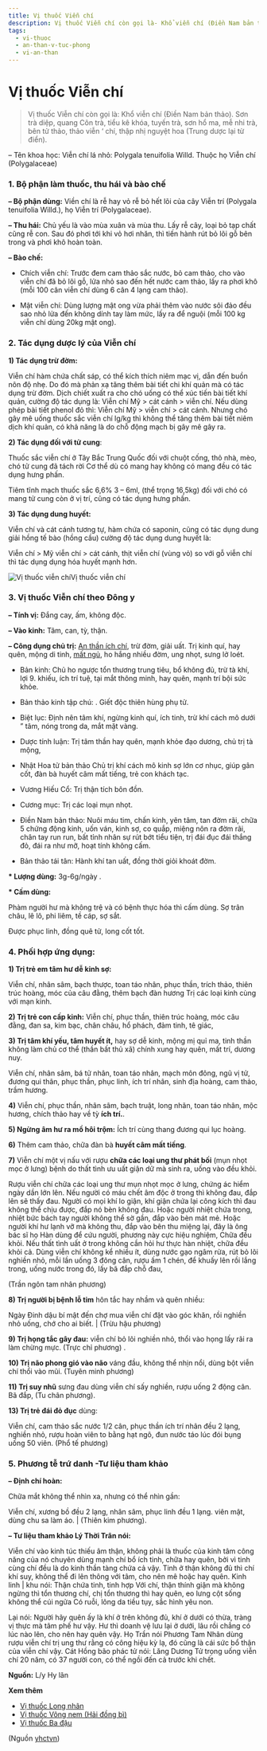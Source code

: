 ```yaml
---
title: Vị thuốc Viễn chí
description: Vị thuốc Viễn chí còn gọi là- Khổ viễn chí (Điền Nam bản thảo). Sơn trà diệp, quang Côn trà, tiểu kê khóa, tuyến trà, sơn hổ ma, mễ nhi trà, bên tử thảo, thảo viễn ‘ chí, thập nhị nguyệt hoa (Trung dược lại từ điển).
tags:
  - vi-thuoc
  - an-than-v-tuc-phong
  - vi-an-than
---
```


# Vị thuốc Viễn chí 

> Vị thuốc Viễn chí còn gọi là: Khổ viễn chí (Điền Nam bản thảo). Sơn trà diệp, quang Côn trà, tiểu kê khóa, tuyến trà, sơn hổ ma, mễ nhi trà, bên tử thảo, thảo viễn ‘ chí, thập nhị nguyệt hoa (Trung dược lại từ điển).

– Tên khoa học: Viễn chí lá nhỏ: Polygala tenuifolia Willd. Thuộc họ Viễn chí (Polygalaceae)

### 1. Bộ phận làm thuốc, thu hái và bào chế

**– Bộ phận dùng:** Viền chí là rễ hay vỏ rễ bỏ hết lõi của cây Viễn trí (Polygala tenuifolia Willd.), họ Viễn trí (Polygalaceae).

**– Thu hái:** Chủ yếu là vào mùa xuân và mùa thu. Lấy rễ cây, loại bỏ tạp chất cũng rễ con. Sau đó phơi tới khi vỏ hơi nhăn, thì tiến hành rút bỏ lõi gỗ bên trong và phơi khô hoàn toàn.

**– Bào chế:** 

+ Chích viễn chí: Trước đem cam thảo sắc nước, bỏ cam thảo, cho vào viễn chí đã bỏ lõi gỗ, lửa nhỏ sao đến hết nước cam thảo, lấy ra phơi khô (mỗi 100 cân viễn chí dùng 6 cân 4 lạng cam thảo). 

+ Mật viễn chí: Dùng lượng mật ong vừa phải thêm vào nước sôi đảo đều sao nhỏ lửa đến không dính tay làm mức, lấy ra để nguội (mỗi 100 kg viễn chí dùng 20kg mật ong).

### 2. Tác dụng dược lý của Viễn chí

**1) Tác dụng trừ đờm:**

Viễn chí hàm chứa chất sáp, có thể kích thích niêm mạc vị, dẫn đến buồn nôn độ nhẹ. Do đó mà phản xạ tăng thêm bài tiết chi khí quản mà có tác dụng trừ đờm. Dịch chiết xuất ra cho chó uống có thể xúc tiến bài tiết khí quản, cường độ tác dụng là: Viễn chí Mỹ > cát cánh > viễn chí. Nếu dùng phép bài tiết phenol đỏ thì: Viễn chí Mỹ > viễn chí > cát cánh. Nhưng chó gây mê uống thuốc sắc viễn chí lg/kg thì không thể tăng thêm bài tiết niêm dịch khí quản, có khả năng là do chỗ động mạch bị gây mê gây ra.

**2) Tác dụng đối với tử cung**: 

Thuốc sắc viễn chí ở Tây Bắc Trung Quốc đối với chuột cống, thỏ nhà, mèo, chó tử cung đã tách rời Cơ thể dù có mang hay không có mang đều có tác dụng hưng phấn.

Tiêm tĩnh mạch thuốc sắc 6,6% 3 – 6ml, (thể trọng 16,5kg) đối với chó có mang tử cung còn ở vị trí, cũng có tác dụng hưng phấn.

**3) Tác dụng dung huyết:**

Viễn chí và cát cánh tương tự, hàm chứa có saponin, cũng có tác dụng dung giải hồng tế bào (hồng cầu) cường độ tác dụng dung huyết là:

Viễn chí > Mỹ viễn chí > cát cánh, thịt viễn chí (vùng vỏ) so với gỗ viễn chí thì tác dụng dụng hóa huyết mạnh hơn.

![Vị thuốc viễn chí](/imgs/yhctvn/Vi-thuoc-vien-chi.jpg)Vị thuốc viễn chí

### 3. Vị thuốc Viễn chí theo Đông y

**– Tính vị:** Đắng cay, ấm, không độc. 

**– Vào kinh:** Tâm, can, tỳ, thận. 

**– Công dụng chủ trị:** [An thần ích chí](/yhctvn/dai-cuong-thuoc-an-than/), trừ đờm, giải uất. Trị kinh quí, hay quên, mộng di tinh, [mất ngủ](/yhctvn/chung-mat-ngu-theo-dong-y/), ho hắng nhiều đờm, ung nhọt, sưng lở loét.

+ Bản kinh: Chủ ho ngược tổn thương trung tiêu, bổ không đủ, trừ tà khí, lợi 9. khiếu, ích trí tuệ, tại mắt thông minh, hay quên, mạnh trí bội sức khỏe.

+ Bản thảo kinh tập chú: . Giết độc thiên hùng phụ tử. 

+ Biệt lục: Định nên tâm khí, ngừng kinh quí, ích tinh, trừ khí cách mô dưới ” tâm, nóng trong da, mắt mặt vàng.

+ Dược tính luận: Trị tâm thần hay quên, mạnh khỏe đạo dương, chủ trị tà mộng,

+ Nhật Hoa tử bản thảo Chủ trị khí cách mô kinh sợ lớn cơ nhục, giúp gân cốt, đàn bà huyết câm mất tiếng, trẻ con khách tạc.

+ Vương Hiếu Cổ: Trị thận tích bôn đồn. 

+ Cương mục: Trị các loại mụn nhọt. 

+ Điền Nam bản thảo: Nuôi máu tim, chấn kinh, yên tâm, tan đờm rãi, chữa 5 chứng động kinh, uốn ván, kinh sợ, co quắp, miệng nôn ra đờm rãi, chân tay run run, bất tỉnh nhân sự rút bớt tiểu tiện, trị đái đục đái thắng đỏ, đái ra như mỡ, hoạt tính không cấm.

+ Bản thảo tái tân: Hành khí tan uất, đồng thời giỏi khoát đờm.

**\* Lượng dùng:** 3g-6g/ngày . 

**\* Cấm dùng:**

Phàm người hư mà không trệ và có bệnh thực hóa thì cấm dùng. Sợ trân châu, lê lô, phi liêm, tề cáp, sợ sắt.

Được phục linh, đồng quê tử, long cốt tốt.

### 4. Phối hợp ứng dụng:

**1) Trị trẻ em tâm hư dễ kinh sợ:** 

 Viễn chí, nhân sâm, bạch thược, toan táo nhân, phục thần, trích thảo, thiên trúc hoàng, móc của câu đằng, thêm bạch đàn hương Trị các loại kinh cùng với mạn kinh.

**2) Trị trẻ con cấp kinh:** Viễn chí, phục thần, thiên trúc hoàng, móc câu đằng, đan sa, kim bạc, chân châu, hổ phách, đảm tinh, tê giác,

**3) Trị tâm khí yếu, tâm huyết ít,** hay sợ dễ kinh, mộng mị quỉ ma, tinh thần không làm chủ cơ thể (thần bất thủ xã) chính xung hay quên, mất trí, dương nuy.

Viễn chí, nhân sâm, bá tử nhân, toan táo nhân, mạch môn đông, ngũ vị tử, đương qui thân, phục thần, phục linh, ích trí nhân, sinh địa hoàng, cam thảo, trầm hương.

**4)** Viễn chí, phục thần, nhân sâm, bạch truật, long nhãn, toan táo nhân, mộc hương, chích thảo hay về tỳ **ích trí.**.

**5) Ngừng âm hư ra mồ hôi trộm:** Ích trí cùng thang đương qui lục hoàng.

**6)** Thêm cam thảo, chữa đàn bà **huyết câm mất tiếng**.

**7)** Viễn chí một vị nấu với rượu **chữa các loại ung thư phát bối** (mụn nhọt mọc ở lưng) bệnh do thất tình ưu uất giận dữ mà sinh ra, uống vào đều khỏi.

Rượu viễn chí chữa các loại ung thư mụn nhọt mọc ở lưng, chứng ác hiểm ngày dần lớn lên. Nếu người có máu chết âm độc ở trong thì không đau, đắp lên sẽ thấy đau. Người có mọi khí lo giận, khí giận chứa lại công kích thì đau không thể chịu được, đắp nó bèn không đau. Hoặc người nhiệt chứa trong, nhiệt bức bách tay người không thể sờ gần, đắp vào bèn mát mẻ. Hoặc người khí hư lạnh vỡ mà không thu, đắp vào bên thu miệng lại, đây là ông bác sĩ họ Hàn dùng để cứu người, phương này cực hiệu nghiệm, Chữa đều khỏi. Nếu thất tình uất ở trong không cần hỏi hư thực hàn nhiệt, chữa đều khỏi cả. Dùng viễn chí không kể nhiều ít, dùng nước gạo ngâm rửa, rút bỏ lõi nghiền nhỏ, mỗi lần uống 3 đông cân, rượu ấm 1 chén, để khuấy lên rồi lắng trong, uống nước trong đó, lấy bã đắp chỗ đau,

(Trần ngôn tam nhân phương)

**8) Trị người bị bệnh lỗ tim** hôn tắc hay nhầm và quên nhiều:

Ngày Đinh dậu bí mật đến chợ mua viễn chí đặt vào góc khăn, rồi nghiền nhỏ uống, chớ cho ai biết. | (Trừu hậu phương)

**9) Trị họng tắc gây đau:** viễn chí bỏ lõi nghiền nhỏ, thổi vào họng lấy rãi ra làm chừng mực. (Trực chỉ phương) .

**10) Trị não phong gió vào não** váng đầu, không thể nhịn nổi, dùng bột viễn chí thổi vào mũi. (Tuyên minh phương) 

**11) Trị suy nhũ** sưng đau dùng viễn chí sấy nghiền, rượu uống 2 động cân. Bã đắp, (Tu chân phương). 

**13) Trị trẻ đái đỏ đục** dùng:

Viễn chí, cam thảo sắc nước 1/2 cân, phục thần ích trí nhân đều 2 lạng, nghiền nhỏ, rượu hoàn viên to bằng hạt ngô, đun nước táo lúc đói bụng uống 50 viên. (Phổ tế phương) 

### 5. Phương tễ trứ danh -Tư liệu tham khảo

**– Định chí hoàn:**

Chữa mắt không thể nhìn xa, nhưng có thể nhìn gần:

Viễn chí, xương bồ đều 2 lạng, nhân sâm, phục linh đều 1 lạng. viên mật, dùng chu sa làm áo. | (Thiên kim phương).

**– Tư liệu tham khảo Lý Thời Trân nói:**

Viễn chí vào kinh túc thiếu âm thận, không phải là thuốc của kinh tâm công năng của nó chuyên dùng mạnh chí bổ ích tinh, chữa hay quên, bởi vì tinh cùng chí đều là do kinh thần tàng chứa cả vậy. Tinh ở thận không đủ thì chí khí suy, không thể đi lên thông với tâm, cho nên mê hoặc hay quên. Kinh linh | khu nói: Thận chứa tinh, tinh hợp Với chí, thận thính giận mà không ngừng thì tổn thương chí, chị tổn thương thì hay quên, eo lưng cột sống không thể cúi ngửa Có ruỗi, lông da tiều tụy, sắc hình yêu non.

Lại nói: Người hãy quên ấy là khí ở trên không đủ, khí ở dưới có thừa, tràng vị thực mà tâm phế hư vậy. Hư thì doanh vệ lưu lại ở dưới, lâu rồi chẳng có lúc nào lên, cho nên hay quên vậy. Họ Trần nói Phương Tam Nhân dùng rượu viễn chí trị ung thư rằng có công hiệu kỳ lạ, đó cũng là cái sức bổ thận của viễn chí vậy. Cát Hồng bão phác tử nói: Lăng Dương Tử trọng uống viễn chí 20 năm, có 37 người con, có thể ngồi đến cả trước khi chết.

**Nguồn:** L/y Hy lãn

**Xem thêm**

* [Vị thuốc Long nhãn](/yhctvn/vi-thuoc-long-nhan/)
* [Vị thuốc Vông nem (Hải đồng bì)](/yhctvn/vi-thuoc-vong-nem-hai-dong-bi/)
* [Vị thuốc Ba đậu](/yhctvn/vi-thuoc-ba-dau/)

(Nguồn <a href="https://yhctvn.com/vi-thuoc-vien-chi/" target="_blank">yhctvn</a>)
